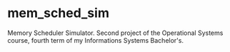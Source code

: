 # mem_sched_sim
Memory Scheduler Simulator. Second project of the Operational Systems course, fourth term of my Informations Systems Bachelor's.
